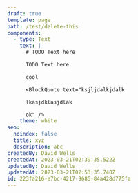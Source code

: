```yaml
---
draft: true
template: page
path: /test/delete-this
components:
  - type: Text
    text: |-
      # TODO Text here

      TODO Text here

      cool

      <BlockQuote text="ksjljdalkjdalk

      lkasjdklasjdlak

      ok" />
    theme: white
seo:
  noindex: false
  title: xyz
  description: abc
createdBy: David Wells
createdAt: 2023-03-21T02:39:35.522Z
updatedBy: David Wells
updatedAt: 2023-03-21T02:53:35.740Z
id: 223fa216-e7bc-4217-9685-84a428d775fa
---
```

